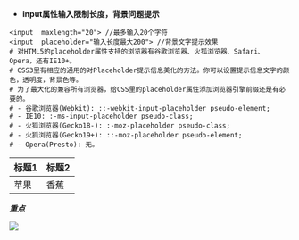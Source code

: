 * **input属性输入限制长度，背景问题提示** 

```
<input  maxlength="20"> //最多输入20个字符
<input  placeholder="输入长度最大200"> //背景文字提示效果
# 对HTML5的placeholder属性支持的浏览器有谷歌浏览器、火狐浏览器、Safari、Opera，还有IE10+。
# CSS3里有相应的通用的对Placeholder提示信息美化的方法。你可以设置提示信息文字的颜色，透明度，背景色等。
# 为了最大化的兼容所有浏览器，给CSS里的placeholder属性添加浏览器引擎前缀还是有必要的。
# - 谷歌浏览器(Webkit): ::-webkit-input-placeholder pseudo-element;
# - IE10: :-ms-input-placeholder pseudo-class;
# - 火狐浏览器(Gecko18-): :-moz-placeholder pseudo-class;
# - 火狐浏览器(Gecko19+): ::-moz-placeholder pseudo-element;
# - Opera(Presto): 无。

```

| 标题1 | 标题2|
| :------| -------|
| 苹果 | 香蕉  |


***重点***


![](http://image.qiniudn.com/17-12-25/89893069.jpg)